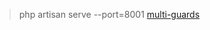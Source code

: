 > php artisan serve --port=8001
> [multi-guards](https://techvblogs.com/blog/multiple-authentication-guards-laravel-9)
